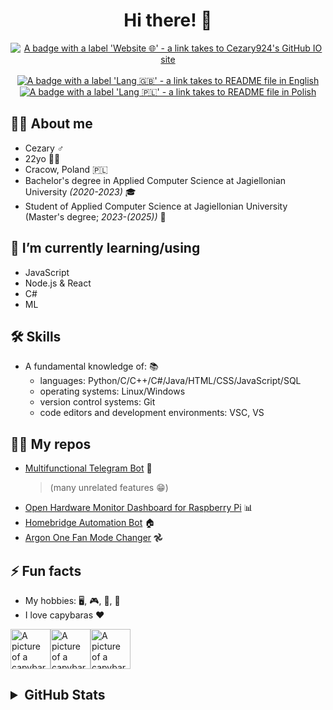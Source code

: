 <div align="center">
  <h1>Hi there! 👋</h1>
  <a href="https://cezary924.github.io/" target="__blank"><img alt="A badge with a label 'Website 🌐' - a link takes to Cezary924's GitHub IO site" src="https://img.shields.io/badge/Website-🌐-2B3137?style=for-the-badge"></a><br/><br/>
  <a href="https://github.com/Cezary924/Cezary924/blob/master/README.md" target="__blank"><img alt="A badge with a label 'Lang 🇬🇧' - a link takes to README file in English" src="https://img.shields.io/badge/Lang-🇬🇧-012169?style=for-the-badge"></a>
  <a href="https://github.com/Cezary924/Cezary924/blob/master/README.pl-pl.md" target="__blank"><img alt="A badge with a label 'Lang 🇵🇱' - a link takes to README file in Polish" src="https://img.shields.io/badge/Lang-🇵🇱-dc143c?style=for-the-badge"></a>
</div>


## 🙋‍♂️ About me
- Cezary ♂️
- 22yo 🙍🏻
- Cracow, Poland 🇵🇱
- Bachelor's degree in Applied Computer Science at Jagiellonian University _(2020-2023)_ 🎓
- Student of Applied Computer Science at Jagiellonian University (Master's degree; _2023-(2025))_ 🏫


## 🔭 I’m currently learning/using
- JavaScript
- Node.js & React
- C#
- ML


## 🛠️ Skills
- A fundamental knowledge of: 📚
  - languages: Python/C/C++/C#/Java/HTML/CSS/JavaScript/SQL
  - operating systems: Linux/Windows
  - version control systems: Git
  - code editors and development environments: VSC, VS


## 🧑‍💻 My repos
- [Multifunctional Telegram Bot](https://github.com/Cezary924/Telegram-Bot) 🤖
  > (many unrelated features 😁)
- [Open Hardware Monitor Dashboard for Raspberry Pi](https://github.com/Cezary924/Open-Hardware-Monitor-Dashboard-for-Raspberry-Pi) 📊
- [Homebridge Automation Bot](https://github.com/Cezary924/Homebridge-Automation-Bot) 🏠
- [Argon One Fan Mode Changer](https://github.com/Cezary924/Argon-One-Fan-Mode-Changer) 𖣘


## ⚡ Fun facts
- My hobbies: 🖥️, 🎮, 💽, 🎤
- I love capybaras ❤️

<img alt="A picture of a capybara" src="https://img.freepik.com/free-icon/capybara_318-232704.jpg" width="64" height="64"><img alt="A picture of a capybara" src="https://img.freepik.com/free-icon/capybara_318-232704.jpg" width="64" height="64"><img alt="A picture of a capybara" src="https://img.freepik.com/free-icon/capybara_318-232704.jpg" width="64" height="64">


<h2>
  <details>
    <summary>GitHub Stats</summary>
    <img alt="A graph showing Cezary924's rank" align="left" src="https://github-readme-stats.vercel.app/api?username=Cezary924&theme=transparent&hide_title=true&show_icons=true&hide_border=true" />
    <img alt="A graph showing Cezary924's top languages" align="left" src="https://github-readme-stats.vercel.app/api/top-langs/?username=Cezary924&theme=transparent&show_icons=true&hide_title=true&line_height=60&hide_border=true" />
    <img alt="A graph showing Cezary924's streak" align="left" src="https://streak-stats.demolab.com/?user=Cezary924&theme=transparent&card_width=470&hide_border=true" />
  </details>
</h2>
